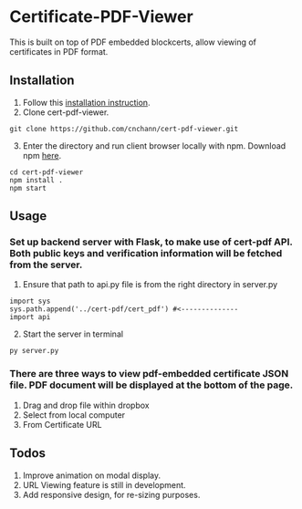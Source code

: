 # Certificate-PDF-Viewer

This is built on top of PDF embedded blockcerts, allow viewing of certificates in PDF format.

## Installation 
1. Follow this [installation instruction](https://github.com/ppfish45/cert-pdf).
2. Clone cert-pdf-viewer.
```
git clone https://github.com/cnchann/cert-pdf-viewer.git
```
3. Enter the directory and run client browser locally with npm. Download npm [here](https://nodejs.org/en/download/).
```
cd cert-pdf-viewer
npm install .
npm start
```
## Usage
### Set up backend server with Flask, to make use of cert-pdf API. Both public keys and verification information will be fetched from the server.
1. Ensure that path to api.py file is from the right directory in server.py
```
import sys
sys.path.append('../cert-pdf/cert_pdf') #<--------------
import api
```
2. Start the server in terminal
```
py server.py
```

### There are three ways to view pdf-embedded certificate JSON file. PDF document will be displayed at the bottom of the page.
1. Drag and drop file within dropbox
2. Select from local computer
3. From Certificate URL

## Todos
1. Improve animation on modal display.
2. URL Viewing feature is still in development.
3. Add responsive design, for re-sizing purposes.
